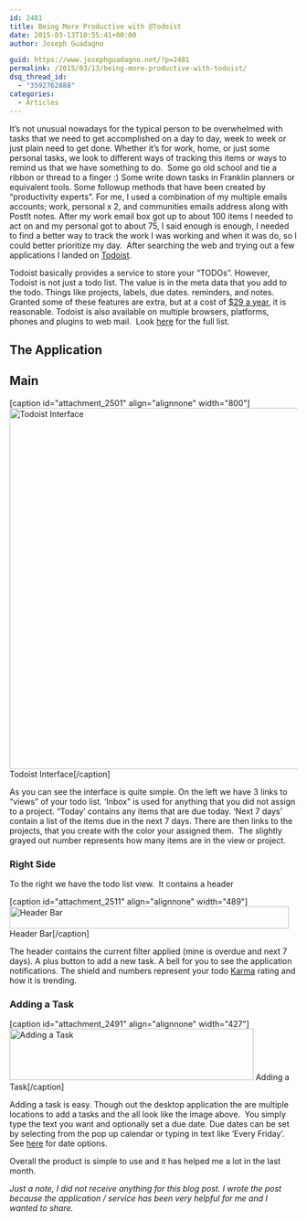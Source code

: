 ```yaml
---
id: 2481
title: Being More Productive with @Todoist
date: 2015-03-13T10:55:41+00:00
author: Joseph Guadagno

guid: https://www.josephguadagno.net/?p=2481
permalink: /2015/03/13/being-more-productive-with-todoist/
dsq_thread_id:
  - "3592762888"
categories:
  - Articles
---
```

It’s not unusual nowadays for the typical person to be overwhelmed with tasks that we need to get accomplished on a day to day, week to week or just plain need to get done. Whether it’s for work, home, or just some personal tasks, we look to different ways of tracking this items or ways to remind us that we have something to do.  Some go old school and tie a ribbon or thread to a finger :) Some write down tasks in Franklin planners or equivalent tools. Some followup methods that have been created by “productivity experts”. For me, I used a combination of my multiple emails accounts; work, personal x 2, and communities emails address along with PostIt notes. After my work email box got up to about 100 items I needed to act on and my personal got to about 75, I said enough is enough, I needed to find a better way to track the work I was working and when it was do, so I could better prioritize my day.  After searching the web and trying out a few applications I landed on <a href="http://www.todoist.com/" target="_blank">Todoist</a>.

Todoist basically provides a service to store your “TODOs”. However, Todoist is not just a todo list. The value is in the meta data that you add to the todo. Things like projects, labels, due dates. reminders, and notes.  Granted some of these features are extra, but at a cost of <a href="https://todoist.com/premium" target="_blank">$29 a year</a>, it is reasonable. Todoist is also available on multiple browsers, platforms, phones and plugins to web mail.  Look <a href="https://todoist.com/Help/Apps" target="_blank">here</a> for the full list.
<h2>The Application</h2>
<h2>Main</h2>
[caption id="attachment_2501" align="alignnone" width="800"]<a href="https://www.josephguadagno.net/wp-content/uploads/2015/03/Main.png"><img class="wp-image-2501 size-full" src="https://www.josephguadagno.net/wp-content/uploads/2015/03/Main.png" alt="Todoist Interface" width="800" height="632" /></a> Todoist Interface[/caption]

As you can see the interface is quite simple. On the left we have 3 links to “views” of your todo list. ‘Inbox” is used for anything that you did not assign to a project. “Today’ contains any items that are due today. ‘Next 7 days’ contain a list of the items due in the next 7 days. There are then links to the projects, that you create with the color your assigned them.  The slightly grayed out number represents how many items are in the view or project.
<h3>Right Side</h3>
To the right we have the todo list view.  It contains a header

[caption id="attachment_2511" align="alignnone" width="489"]<a href="https://www.josephguadagno.net/wp-content/uploads/2015/03/rightside.png"><img class="wp-image-2511 size-full" src="https://www.josephguadagno.net/wp-content/uploads/2015/03/rightside.png" alt="Header Bar" width="489" height="39" /></a> Header Bar[/caption]

The header contains the current filter applied (mine is overdue and next 7 days). A plus button to add a new task. A bell for you to see the application notifications. The shield and numbers represent your todo <a href="https://todoist.com/Help/Karma" target="_blank">Karma</a> rating and how it is trending.
<h3>Adding a Task</h3>
[caption id="attachment_2491" align="alignnone" width="427"]<a href="https://www.josephguadagno.net/wp-content/uploads/2015/03/addtask.png"><img class="wp-image-2491 size-full" src="https://www.josephguadagno.net/wp-content/uploads/2015/03/addtask.png" alt="Adding a Task" width="427" height="90" /></a> Adding a Task[/caption]

Adding a task is easy. Though out the desktop application the are multiple locations to add a tasks and the all look like the image above.  You simply type the text you want and optionally set a due date. Due dates can be set by selecting from the pop up calendar or typing in text like ‘Every Friday’.  See <a href="https://todoist.com/Help/DatesTimes" target="_blank">here</a> for date options.

Overall the product is simple to use and it has helped me a lot in the last month.

<em>Just a note, I did not receive anything for this blog post. I wrote the post because the application / service has been very helpful for me and I wanted to share.</em>